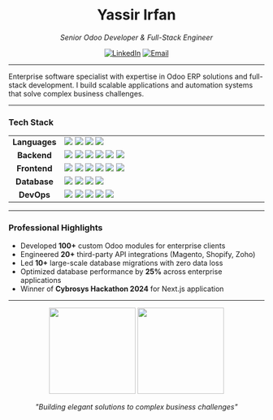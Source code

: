<div align="center">
  <h1>Yassir Irfan</h1>
  <p><em>Senior Odoo Developer & Full-Stack Engineer</em></p>
  
  [![LinkedIn](https://img.shields.io/badge/LinkedIn-Yassir_Irfan-0077B5?style=flat&logo=linkedin)](https://linkedin.com/in/yassir-irfan)
  [![Email](https://img.shields.io/badge/Email-yassirirfan7%40gmail.com-D14836?style=flat&logo=gmail)](mailto:yassirirfan7@gmail.com)
</div>

---

Enterprise software specialist with expertise in Odoo ERP solutions and full-stack development. I build scalable applications and automation systems that solve complex business challenges.

---

### Tech Stack

<table width="100%">
  <tr>
    <td align="center" width="15%"><strong>Languages</strong></td>
    <td width="85%">
      <img src="https://img.shields.io/badge/Python-3776AB?style=for-the-badge&logo=python&logoColor=white">
      <img src="https://img.shields.io/badge/JavaScript-F7DF1E?style=for-the-badge&logo=javascript&logoColor=black">
      <img src="https://img.shields.io/badge/TypeScript-007ACC?style=for-the-badge&logo=typescript&logoColor=white">
      <img src="https://img.shields.io/badge/C-00599C?style=for-the-badge&logo=c&logoColor=white">
    </td>
  </tr>
  <tr>
    <td align="center"><strong>Backend</strong></td>
    <td>
      <img src="https://img.shields.io/badge/Odoo-714B67?style=for-the-badge&logo=odoo&logoColor=white">
      <img src="https://img.shields.io/badge/Node.js-339933?style=for-the-badge&logo=nodedotjs&logoColor=white">
      <img src="https://img.shields.io/badge/Express-000000?style=for-the-badge&logo=express&logoColor=white">
      <img src="https://img.shields.io/badge/REST_API-FF6C37?style=for-the-badge&logo=postman&logoColor=white">
      <img src="https://img.shields.io/badge/GraphQL-E10098?style=for-the-badge&logo=graphql&logoColor=white">
      <img src="https://img.shields.io/badge/OAuth-4285F4?style=for-the-badge&logo=google&logoColor=white">
    </td>
  </tr>
  <tr>
    <td align="center"><strong>Frontend</strong></td>
    <td>
      <img src="https://img.shields.io/badge/React-20232A?style=for-the-badge&logo=react&logoColor=61DAFB">
      <img src="https://img.shields.io/badge/Next.js-000000?style=for-the-badge&logo=nextdotjs&logoColor=white">
      <img src="https://img.shields.io/badge/HTML5-E34F26?style=for-the-badge&logo=html5&logoColor=white">
      <img src="https://img.shields.io/badge/CSS3-1572B6?style=for-the-badge&logo=css3&logoColor=white">
      <img src="https://img.shields.io/badge/Tailwind-38B2AC?style=for-the-badge&logo=tailwind-css&logoColor=white">
      <img src="https://img.shields.io/badge/Bootstrap-563D7C?style=for-the-badge&logo=bootstrap&logoColor=white">
    </td>
  </tr>
  <tr>
    <td align="center"><strong>Database</strong></td>
    <td>
      <img src="https://img.shields.io/badge/PostgreSQL-316192?style=for-the-badge&logo=postgresql&logoColor=white">
      <img src="https://img.shields.io/badge/MongoDB-4EA94B?style=for-the-badge&logo=mongodb&logoColor=white">
      <img src="https://img.shields.io/badge/Query_Optimization-FF6C37?style=for-the-badge&logo=databricks&logoColor=white">
      <img src="https://img.shields.io/badge/Database_Design-4479A1?style=for-the-badge&logo=mysql&logoColor=white">
    </td>
  </tr>
  <tr>
    <td align="center"><strong>DevOps</strong></td>
    <td>
      <img src="https://img.shields.io/badge/Docker-2496ED?style=for-the-badge&logo=docker&logoColor=white">
      <img src="https://img.shields.io/badge/AWS-232F3E?style=for-the-badge&logo=amazon-aws&logoColor=white">
      <img src="https://img.shields.io/badge/Git-F05032?style=for-the-badge&logo=git&logoColor=white">
      <img src="https://img.shields.io/badge/Linux-FCC624?style=for-the-badge&logo=linux&logoColor=black">
      <img src="https://img.shields.io/badge/CI/CD-2088FF?style=for-the-badge&logo=github-actions&logoColor=white">
    </td>
  </tr>
</table>

---

### Professional Highlights

- Developed **100+** custom Odoo modules for enterprise clients
- Engineered **20+** third-party API integrations (Magento, Shopify, Zoho)
- Led **10+** large-scale database migrations with zero data loss
- Optimized database performance by **25%** across enterprise applications
- Winner of **Cybrosys Hackathon 2024** for Next.js application

---

<div align="center">
  <img src="https://github-readme-stats.vercel.app/api?username=yassirirfan&show_icons=true&theme=react&hide_border=true&count_private=true" height="170px" />
  <img src="https://github-readme-streak-stats.herokuapp.com/?user=yassirirfan&theme=react&hide_border=true" height="170px" />
</div>

<div align="center">
  <p><em>"Building elegant solutions to complex business challenges"</em></p>
</div>
